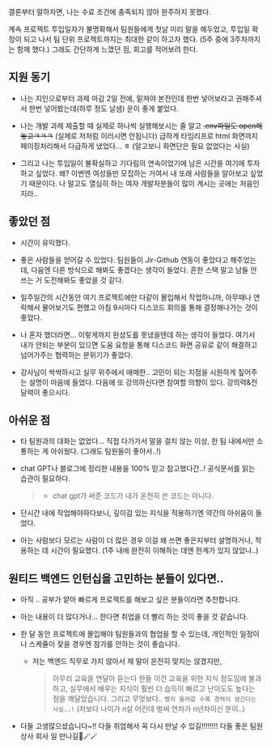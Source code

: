 <p>결론부터 말하자면, 나는 수료 조건에 충족되지 않아 완주하지 못했다.</p>
<p>계속 프로젝트 투입일자가 불명확해서 팀원들에게 첫날 미리 말을 해두었고,
투입일 확정이 되고 나서 팀 단위 프로젝트까지는 최대한 같이 하고자 했다. (5주 중에 3주차까지는 함께 했다.)
그래도 간단하게 느꼈던 점, 회고를 적어보려 한다.</p>
<h2 id="지원-동기">지원 동기</h2>
<ul>
<li><p>나는 지인으로부터 과제 마감 2일 전에, 밑져야 본전인데 한번 넣어보라고 권해주셔서 한번 넣어봤는데(하루 정도 날샘) 운이 좋게 붙었다. </p>
</li>
<li><p>나는 개발 과제 제출할 때 실제로 하나씩 실행해보시는 줄 알고 <del>.env파일도 open해놓고ㅋㅋㅋ</del> (실제로 저처럼 이러시면 안됩니다)
급하게 타임리프로 html 화면까지 페이징처리해서 다급하게 냈었다... ㅎ (알고보니 화면단은 필요 없었다는 사실)</p>
</li>
<li><p>그리고 나는 투입일이 불확실하고 기다림의 연속이었기에 남은 시간을 여기에 투자하고 싶었다. 왜? 이번엔 여성들만 모집하는 거여서 내 또래 사람들을 알아보고 싶었기 때문이다. 나 말고도 열심히 하는 여자 개발자분들이 많이 계시는 곳에는 처음인지라.. </p>
</li>
</ul>
<h2 id="좋았던-점">좋았던 점</h2>
<ul>
<li><p>시간이 유익했다. </p>
</li>
<li><p>좋은 사람들을 얻어갈 수 있었다. 팀원들이 Jir-Github 연동이 좋았다고 해주었는데, 다음엔 다른 방식으로 해봐도 좋겠다는 생각이 들었다. 흔한 스택 말고 남들 안쓰는 거 도전해봐도 좋았을 것 같다.</p>
</li>
<li><p>일주일간의 시간동안 여기 프로젝트에만 다같이 몰입해서 작업하니까, 
아무때나 연락해서 물어보기도 편했고 아침 9시마다 디스코드 회의를 통해 결정해나가는 것이 좋았다.</p>
</li>
<li><p>나 혼자 했더라면... 이렇게까지 완성도를 못냈을텐데 하는 생각이 들었다. 
여기서 내가 안되는 부분이 있으면 도움 요청을 통해 디스코드 화면 공유로 같이 해결하고 넘어가주는 협력하는 분위기가 좋았다.</p>
</li>
<li><p>강사님이 싹싹하시고 실무 위주에서 애매한.. 고민이 되는 지점을 시원하게 짚어주는 설명이 마음에 들었다. 다음에 또 강의하신다면 참여할 의향이 있다. 강의력&amp;전달력이 좋으시다.</p>
</li>
</ul>
<h2 id="아쉬운-점">아쉬운 점</h2>
<ul>
<li><p>타 팀원과의 대화는 없었다... 직접 다가가서 말을 걸지 않는 이상, 한 팀 내에서만 소통하는 게 아쉬웠다. (그래도 팀원들이 좋아서..!)</p>
</li>
<li><p>chat GPT나 블로그에 정리한 내용을 100% 믿고 참고했다간..! 공식문서를 읽는 습관이 필요하다.</p>
<blockquote>
<ul>
<li>chat gpt가 써준 코드가 내가 온전히 쓴 코드는 아니다. </li>
</ul>
</blockquote>
</li>
<li><p>단시간 내에 작업해야하다보니, 깊이감 있는 지식을 적용하기엔 약간의 아쉬움이 들었다. </p>
</li>
<li><p>아는 사람보다 모르는 사람이 더 많은 경우 이걸 왜 쓰면 좋은지부터 설명하거나, 적용하는 데 시간이 필요했다. 
(1주 내에 완전히 이해하는 데엔 한계가 있지 않았나..)</p>
</li>
</ul>
<h2 id="원티드-백엔드-인턴십을-고민하는-분들이-있다면">원티드 백엔드 인턴십을 고민하는 분들이 있다면..</h2>
<ul>
<li><p>아직 .. 공부가 얕아 빠르게 프로젝트를 해보고 싶은 분들이라면 추천합니다. </p>
</li>
<li><p>아는 내용이 더 많다거나... 한다면 취업을 더 빨리 하는 것이 좋을 것 같습니다. </p>
</li>
<li><p>한 달 동안 프로젝트에 몰입해야 팀원들과의 협업을 할 수 있는데, 개인적인 일정이나 스케쥴이 잦을 경우엔 참가를 안하는 것이 좋습니다.</p>
<ul>
<li>저는 백엔드 직무로 가지 않아서 제 말이 온전히 맞지는 않겠지만, <blockquote>
<p>아무리 교육을 연달아 듣는다 한들 이건 교육을 위한 지식 정도임에 불과하고, 
실무에서 배우는 지식이 훨씬 더 습득이 빠르고 난이도도 높다는 점을 깨달았습니다. 
그리고 무엇보다.. <code>빨리 들어갈 수록 경력이 생긴다는 사실..!</code> (저보다 나이가 n살 어린데 벌써 연차가 n년차이신 분이..)</p>
</blockquote>
</li>
</ul>
</li>
<li><p>다들 고생많으셨습니다~!! 다들 취업해서 꼭 다시 만날 수 있길!!!!!!!! 다들 좋은 팀원 상사 회사 일 만나길🎩🪄🪄</p>
</li>
</ul>